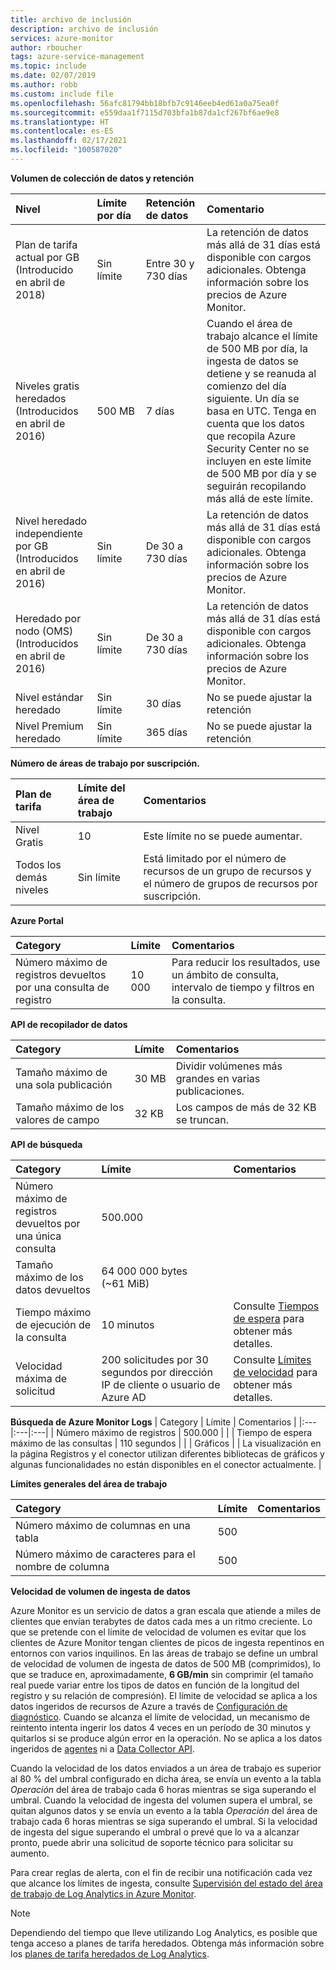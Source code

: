 ```yaml
---
title: archivo de inclusión
description: archivo de inclusión
services: azure-monitor
author: rboucher
tags: azure-service-management
ms.topic: include
ms.date: 02/07/2019
ms.author: robb
ms.custom: include file
ms.openlocfilehash: 56afc81794bb18bfb7c9146eeb4ed61a0a75ea0f
ms.sourcegitcommit: e559daa1f7115d703bfa1b87da1cf267bf6ae9e8
ms.translationtype: HT
ms.contentlocale: es-ES
ms.lasthandoff: 02/17/2021
ms.locfileid: "100587020"
---
```

**Volumen de colección de datos y retención** 

| Nivel | Límite por día | Retención de datos | Comentario |
|:---|:---|:---|:---|
| Plan de tarifa actual por GB<br>(Introducido en abril de 2018) | Sin límite | Entre 30 y 730 días | La retención de datos más allá de 31 días está disponible con cargos adicionales. Obtenga información sobre los precios de Azure Monitor. |
| Niveles gratis heredados<br>(Introducidos en abril de 2016) | 500 MB | 7 días | Cuando el área de trabajo alcance el límite de 500 MB por día, la ingesta de datos se detiene y se reanuda al comienzo del día siguiente. Un día se basa en UTC. Tenga en cuenta que los datos que recopila Azure Security Center no se incluyen en este límite de 500 MB por día y se seguirán recopilando más allá de este límite.  |
| Nivel heredado independiente por GB<br>(Introducidos en abril de 2016) | Sin límite | De 30 a 730 días | La retención de datos más allá de 31 días está disponible con cargos adicionales. Obtenga información sobre los precios de Azure Monitor. |
| Heredado por nodo (OMS)<br>(Introducidos en abril de 2016) | Sin límite | De 30 a 730 días | La retención de datos más allá de 31 días está disponible con cargos adicionales. Obtenga información sobre los precios de Azure Monitor. |
| Nivel estándar heredado | Sin límite | 30 días  | No se puede ajustar la retención |
| Nivel Premium heredado | Sin límite | 365 días  | No se puede ajustar la retención |

**Número de áreas de trabajo por suscripción.**

| Plan de tarifa    | Límite del área de trabajo | Comentarios
|:---|:---|:---|
| Nivel Gratis  | 10 | Este límite no se puede aumentar. |
| Todos los demás niveles | Sin límite | Está limitado por el número de recursos de un grupo de recursos y el número de grupos de recursos por suscripción. |

**Azure Portal**

| Category | Límite | Comentarios |
|:---|:---|:---|
| Número máximo de registros devueltos por una consulta de registro | 10 000 | Para reducir los resultados, use un ámbito de consulta, intervalo de tiempo y filtros en la consulta. |


**API de recopilador de datos**

| Category | Límite | Comentarios |
|:---|:---|:---|
| Tamaño máximo de una sola publicación | 30 MB | Dividir volúmenes más grandes en varias publicaciones. |
| Tamaño máximo de los valores de campo  | 32 KB | Los campos de más de 32 KB se truncan. |

**API de búsqueda**

| Category | Límite | Comentarios |
|:---|:---|:---|
| Número máximo de registros devueltos por una única consulta | 500.000 | |
| Tamaño máximo de los datos devueltos | 64 000 000 bytes (~61 MiB)| |
| Tiempo máximo de ejecución de la consulta | 10 minutos | Consulte [Tiempos de espera](https://dev.loganalytics.io/documentation/Using-the-API/Timeouts) para obtener más detalles.  |
| Velocidad máxima de solicitud | 200 solicitudes por 30 segundos por dirección IP de cliente o usuario de Azure AD | Consulte [Límites de velocidad](https://dev.loganalytics.io/documentation/Using-the-API/Limits) para obtener más detalles. |

**Búsqueda de Azure Monitor Logs**
| Category | Límite | Comentarios |
|:---|:---|:---|
| Número máximo de registros | 500.000 | |
| Tiempo de espera máximo de las consultas | 110 segundos | |
| Gráficos | | La visualización en la página Registros y el conector utilizan diferentes bibliotecas de gráficos y algunas funcionalidades no están disponibles en el conector actualmente. |

**Límites generales del área de trabajo**

| Category | Límite | Comentarios |
|:---|:---|:---|
| Número máximo de columnas en una tabla         | 500 | |
| Número máximo de caracteres para el nombre de columna | 500 | |

**<a name="data-ingestion-volume-rate">Velocidad de volumen de ingesta de datos</a>**

Azure Monitor es un servicio de datos a gran escala que atiende a miles de clientes que envían terabytes de datos cada mes a un ritmo creciente. Lo que se pretende con el límite de velocidad de volumen es evitar que los clientes de Azure Monitor tengan clientes de picos de ingesta repentinos en entornos con varios inquilinos. En las áreas de trabajo se define un umbral de velocidad de volumen de ingesta de datos de 500 MB (comprimidos), lo que se traduce en, aproximadamente, **6 GB/min** sin comprimir (el tamaño real puede variar entre los tipos de datos en función de la longitud del registro y su relación de compresión). El límite de velocidad se aplica a los datos ingeridos de recursos de Azure a través de [Configuración de diagnóstico](../articles/azure-monitor/platform/diagnostic-settings.md). Cuando se alcanza el límite de velocidad, un mecanismo de reintento intenta ingerir los datos 4 veces en un período de 30 minutos y quitarlos si se produce algún error en la operación. No se aplica a los datos ingeridos de [agentes](../articles/azure-monitor/agents/agents-overview.md) ni a [Data Collector API](../articles/azure-monitor/platform/data-collector-api.md).

Cuando la velocidad de los datos enviados a un área de trabajo es superior al 80 % del umbral configurado en dicha área, se envía un evento a la tabla *Operación* del área de trabajo cada 6 horas mientras se siga superando el umbral. Cuando la velocidad de ingesta del volumen supera el umbral, se quitan algunos datos y se envía un evento a la tabla *Operación* del área de trabajo cada 6 horas mientras se siga superando el umbral. Si la velocidad de ingesta del sigue superando el umbral o prevé que lo va a alcanzar pronto, puede abrir una solicitud de soporte técnico para solicitar su aumento. 

Para crear reglas de alerta, con el fin de recibir una notificación cada vez que alcance los límites de ingesta, consulte [Supervisión del estado del área de trabajo de Log Analytics in Azure Monitor](../articles/azure-monitor/platform/monitor-workspace.md).

>[!NOTE]
>Dependiendo del tiempo que lleve utilizando Log Analytics, es posible que tenga acceso a planes de tarifa heredados. Obtenga más información sobre los [planes de tarifa heredados de Log Analytics](../articles/azure-monitor/platform/manage-cost-storage.md#legacy-pricing-tiers).